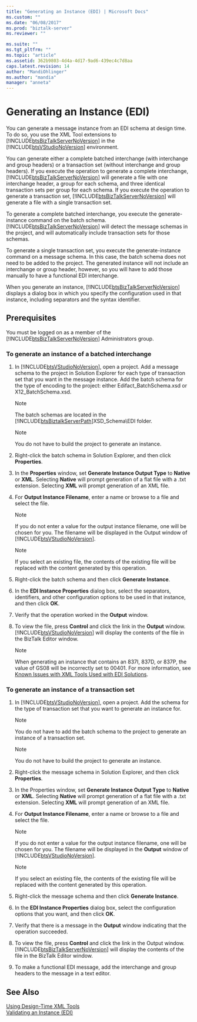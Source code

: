 ```yaml
---
title: "Generating an Instance (EDI) | Microsoft Docs"
ms.custom: ""
ms.date: "06/08/2017"
ms.prod: "biztalk-server"
ms.reviewer: ""

ms.suite: ""
ms.tgt_pltfrm: ""
ms.topic: "article"
ms.assetid: 362b9803-4d4a-4d17-9ad6-439ec4c7d8aa
caps.latest.revision: 14
author: "MandiOhlinger"
ms.author: "mandia"
manager: "anneta"
---
```

# Generating an Instance (EDI)
You can generate a message instance from an EDI schema at design time. To do so, you use the XML Tool extensions to [!INCLUDE[btsBizTalkServerNoVersion](../includes/btsbiztalkservernoversion-md.md)] in the [!INCLUDE[btsVStudioNoVersion](../includes/btsvstudionoversion-md.md)] environment.  
  
 You can generate either a complete batched interchange (with interchange and group headers) or a transaction set (without interchange and group headers). If you execute the operation to generate a complete interchange, [!INCLUDE[btsBizTalkServerNoVersion](../includes/btsbiztalkservernoversion-md.md)] will generate a file with one interchange header, a group for each schema, and three identical transaction sets per group for each schema. If you execute the operation to generate a transaction set, [!INCLUDE[btsBizTalkServerNoVersion](../includes/btsbiztalkservernoversion-md.md)] will generate a file with a single transaction set.  
  
 To generate a complete batched interchange, you execute the generate-instance command on the batch schema. [!INCLUDE[btsBizTalkServerNoVersion](../includes/btsbiztalkservernoversion-md.md)] will detect the message schemas in the project, and will automatically include transaction sets for those schemas.  
  
 To generate a single transaction set, you execute the generate-instance command on a message schema. In this case, the batch schema does not need to be added to the project. The generated instance will not include an interchange or group header, however, so you will have to add those manually to have a functional EDI interchange.  
  
 When you generate an instance, [!INCLUDE[btsBizTalkServerNoVersion](../includes/btsbiztalkservernoversion-md.md)] displays a dialog box in which you specify the configuration used in that instance, including separators and the syntax identifier.  
  
## Prerequisites  
 You must be logged on as a member of the [!INCLUDE[btsBizTalkServerNoVersion](../includes/btsbiztalkservernoversion-md.md)] Administrators group.  
  
### To generate an instance of a batched interchange  
  
1.  In [!INCLUDE[btsVStudioNoVersion](../includes/btsvstudionoversion-md.md)], open a project. Add a message schema to the project in Solution Explorer for each type of transaction set that you want in the message instance. Add the batch schema for the type of encoding to the project: either Edifact_BatchSchema.xsd or X12_BatchSchema.xsd.  
  
    > [!NOTE]
    >  The batch schemas are located in the [!INCLUDE[btsBiztalkServerPath](../includes/btsbiztalkserverpath-md.md)]XSD_Schema\EDI folder.  
  
    > [!NOTE]
    >  You do not have to build the project to generate an instance.  
  
2.  Right-click the batch schema in Solution Explorer, and then click **Properties**.  
  
3.  In the **Properties** window, set **Generate Instance Output Type** to **Native** or **XML**. Selecting **Native** will prompt generation of a flat file with a .txt extension. Selecting **XML** will prompt generation of an XML file.  
  
4.  For **Output Instance Filename**, enter a name or browse to a file and select the file.  
  
    > [!NOTE]
    >  If you do not enter a value for the output instance filename, one will be chosen for you. The filename will be displayed in the Output window of [!INCLUDE[btsVStudioNoVersion](../includes/btsvstudionoversion-md.md)].  
  
    > [!NOTE]
    >  If you select an existing file, the contents of the existing file will be replaced with the content generated by this operation.  
  
5.  Right-click the batch schema and then click **Generate Instance**.  
  
6.  In the **EDI Instance Properties** dialog box, select the separators, identifiers, and other configuration options to be used in that instance, and then click **OK**.  
  
7.  Verify that the operation worked in the **Output** window.  
  
8.  To view the file, press **Control** and click the link in the **Output** window. [!INCLUDE[btsVStudioNoVersion](../includes/btsvstudionoversion-md.md)] will display the contents of the file in the BizTalk Editor window.  
  
    > [!NOTE]
    >  When generating an instance that contains an 837I, 837D, or 837P, the value of GS08 will be incorrectly set to 00401. For more information, see [Known Issues with XML Tools Used with EDI Solutions](../core/known-issues-with-xml-tools-used-with-edi-solutions.md).  
  
### To generate an instance of a transaction set  
  
1.  In [!INCLUDE[btsVStudioNoVersion](../includes/btsvstudionoversion-md.md)], open a project. Add the schema for the type of transaction set that you want to generate an instance for.  
  
    > [!NOTE]
    >  You do not have to add the batch schema to the project to generate an instance of a transaction set.  
  
    > [!NOTE]
    >  You do not have to build the project to generate an instance.  
  
2.  Right-click the message schema in Solution Explorer, and then click **Properties**.  
  
3.  In the Properties window, set **Generate Instance Output Type** to **Native** or **XML**. Selecting **Native** will prompt generation of a flat file with a .txt extension. Selecting **XML** will prompt generation of an XML file.  
  
4.  For **Output Instance Filename**, enter a name or browse to a file and select the file.  
  
    > [!NOTE]
    >  If you do not enter a value for the output instance filename, one will be chosen for you. The filename will be displayed in the **Output** window of [!INCLUDE[btsVStudioNoVersion](../includes/btsvstudionoversion-md.md)].  
  
    > [!NOTE]
    >  If you select an existing file, the contents of the existing file will be replaced with the content generated by this operation.  
  
5.  Right-click the message schema and then click **Generate Instance**.  
  
6.  In the **EDI Instance Properties** dialog box, select the configuration options that you want, and then click **OK**.  
  
7.  Verify that there is a message in the **Output** window indicating that the operation succeeded.  
  
8.  To view the file, press **Control** and click the link in the Output window. [!INCLUDE[btsBizTalkServerNoVersion](../includes/btsbiztalkservernoversion-md.md)] will display the contents of the file in the BizTalk Editor window.  
  
9. To make a functional EDI message, add the interchange and group headers to the message in a text editor.  
  
## See Also  
 [Using Design-Time XML Tools](../core/using-design-time-xml-tools.md)   
 [Validating an Instance (EDI)](../core/validating-an-instance-edi.md)